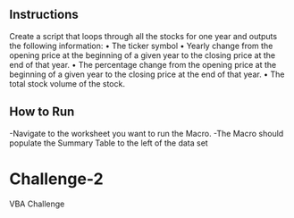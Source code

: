 ## Instructions 
Create a script that loops through all the stocks for one year and outputs the following information:
	•	The ticker symbol
	•	Yearly change from the opening price at the beginning of a given year to the closing price at the end of that year.
	•	The percentage change from the opening price at the beginning of a given year to the closing price at the end of that year.
	•	The total stock volume of the stock. 

## How to Run
-Navigate to the worksheet you want to run the Macro.
-The Macro should populate the Summary Table to the left of the data set
# Challenge-2
VBA Challenge
